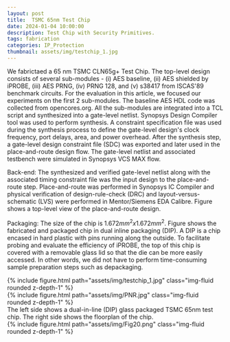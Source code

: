 ```yaml
---
layout: post
title:  TSMC 65nm Test Chip
date: 2024-01-04 10:00:00
description: Test Chip with Security Primitives.
tags: fabrication
categories: IP_Protection
thumbnail: assets/img/testchip_1.jpg
---
```

We fabrictaed a 65 nm TSMC CLN65g+ Test Chip. The top-level design consists of several sub-modules - (i) AES baseline, (ii) AES shielded by iPROBE, (iii) AES PRNG, (iv) PRNG 128, and (v) s38417 from ISCAS'89 benchmark circuits. For the evaluation in this article, we focused our experiments on the first 2 sub-modules. The baseline AES HDL code was collected from opencores.org. All the sub-modules are integrated into a TCL script and synthesized into a gate-level netlist. Synopsys Design Compiler tool was used to perform synthesis. A constraint specification file was used during the synthesis process to define the gate-level design's clock frequency, port delays, area, and power overhead. After the synthesis step, a gate-level design constraint file (SDC) was exported and later used in the place-and-route design flow. The gate-level netlist and associated testbench were simulated in Synopsys VCS MAX flow. 

Back-end: The synthesized and verified gate-level netlist along with the associated timing constraint file was the input design to the place-and-route step. Place-and-route was performed in Synopsys IC Compiler and physical verification of design-rule-check (DRC) and layout-versus-schematic (LVS) were performed in Mentor/Siemens EDA Calibre. Figure shows a top-level view of the place-and-route design. 

Packaging: The size of the chip is $1.672 mm^2 x 1.672 mm^2$. Figure shows the fabricated and packaged chip in dual inline packaging (DIP). A DIP is a chip encased in hard plastic with pins running along the outside. To facilitate probing and evaluate the efficiency of iPROBE, the top of this chip is covered with a removable glass lid so that the die can be more easily accessed. In other words, we did not have to perform time-consuming sample preparation steps such as depackaging.

<div class="row mt-3">
    <div class="col-sm mt-3 mt-md-0">
        {% include figure.html path="assets/img/testchip_1.jpg" class="img-fluid rounded z-depth-1" %}
    </div>
    <div class="col-sm mt-3 mt-md-0">
        {% include figure.html path="assets/img/PNR.jpg" class="img-fluid rounded z-depth-1" %}
    </div>
</div>
<div class="caption">
    The left side shows a dual-in-line (DIP) glass packaged TSMC 65nm test chip. The right side shows the floorplan of the chip.
</div>

<div class="row mt-3">
    <div class="col-sm mt-3 mt-md-0">
        {% include figure.html path="assets/img/Fig20.png" class="img-fluid rounded z-depth-1" %}
    </div>
</div>
